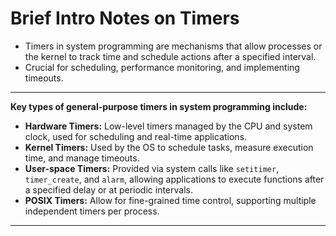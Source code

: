 # Brief Intro Notes on Timers

- Timers in system programming are mechanisms that allow processes or the kernel to track time and schedule actions after a specified interval. 
- Crucial for scheduling, performance monitoring, and implementing timeouts.

---

**Key types of general-purpose timers in system programming include:**

- **Hardware Timers:** Low-level timers managed by the CPU and system clock, used for scheduling and real-time applications.
- **Kernel Timers:** Used by the OS to schedule tasks, measure execution time, and manage timeouts.
- **User-space Timers:** Provided via system calls like `setitimer`, `timer_create`, and `alarm`, allowing applications to execute functions after a specified delay or at periodic intervals.
- **POSIX Timers:** Allow for fine-grained time control, supporting multiple independent timers per process.

---